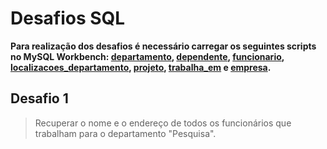 # Desafios SQL

**Para realização dos desafios é necessário carregar os seguintes scripts no MySQL Workbench: [departamento](https://github.com/dario-gms/Modelagem-de-Dados/blob/main/departamento.sql), [dependente](https://github.com/dario-gms/Modelagem-de-Dados/blob/main/dependente.sql), [funcionario](https://github.com/dario-gms/Modelagem-de-Dados/blob/main/funcionario.sql), [localizacoes_departamento](https://github.com/dario-gms/Modelagem-de-Dados/blob/main/localizacoes_departameto.sql), [projeto](https://github.com/dario-gms/Modelagem-de-Dados/blob/main/projeto.sql), [trabalha_em](https://github.com/dario-gms/Modelagem-de-Dados/blob/main/trabalha_em.sql) e [empresa](https://github.com/dario-gms/Modelagem-de-Dados/blob/main/EMPRESA.sql).**

## Desafio 1

> Recuperar o nome e o endereço de todos os funcionários que trabalham para o departamento "Pesquisa".
